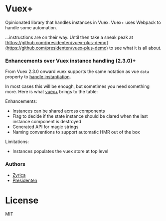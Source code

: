 # Vuex+
Opinionated library that handles instances in Vuex.
Vuex+ uses Webpack to handle some automation.

...instructions are on their way. Until then take a sneak peak at [https://github.com/presidenten/vuex-plus-demo](https://github.com/presidenten/vuex-plus-demo) to see what it is all about.


### Enhancements over Vuex instance handling (2.3.0)+
From Vuex 2.3.0 onward vuex supports the same notation as vue `data` property to [handle instantiation](https://vuex.vuejs.org/en/modules.html).

In most cases this will be enough, but sometimes you need something more. Here is what [vuex+](https://github.com/presidenten/vuex-plus) brings to the table:

Enhancements:
- Instances can be shared across components
- Flag to decide if the state instance should be clared when the last instance component is destroyed
- Generated API for magic strings
- Naming conventions to support automatic HMR out of the box

Limitations:
- Instances populates the vuex store at top level

### Authors
- [Zyrica](https://github.com/zyrica)
- [Presidenten](https://github.com/persidenten)

# License
MIT
